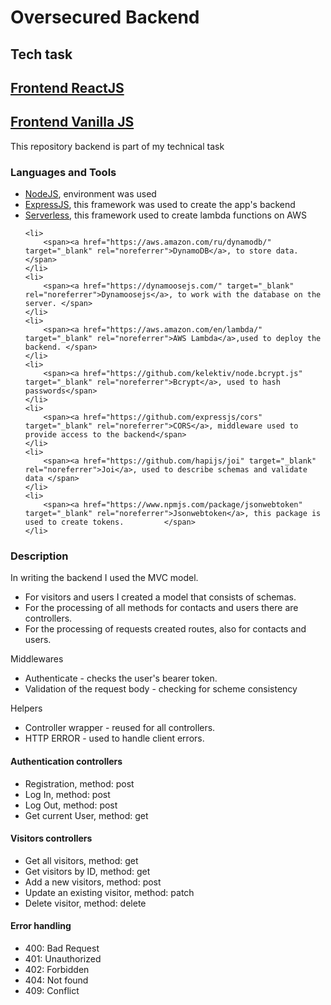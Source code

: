 <h1>Oversecured Backend </h1>
<h2>Tech task</h2>
<h2> <a href="http://oversecured-frontend-react.s3-website.eu-central-1.amazonaws.com/">Frontend ReactJS</a></h2>
<h2> <a href="http://oversecured-frontend-js.s3-website.eu-central-1.amazonaws.com/">Frontend Vanilla JS</a></h2>
<p>This repository backend is part of my technical task</p>
<h3>Languages and Tools</h3>
<ul>
    <li>
        <span><a href="https://nodejs.org/" target="_blank" rel="noreferrer">NodeJS</a>, environment was used</span>
    </li>
    <li>
        <span><a href="https://expressjs.com/" target="_blank" rel="noreferrer">ExpressJS</a>, this framework was used to create the app's backend</span>
    </li>
    <li>
        <span><a href="https://www.serverless.com/" target="_blank" rel="noreferrer">Serverless</a>, this framework used to create lambda functions on AWS </span>
    </li>
  
    <li>
        <span><a href="https://aws.amazon.com/ru/dynamodb/" target="_blank" rel="noreferrer">DynamoDB</a>, to store data. </span>
    </li>
    <li>
        <span><a href="https://dynamoosejs.com/" target="_blank" rel="noreferrer">Dynamoosejs</a>, to work with the database on the server. </span>
    </li>
    <li>
        <span><a href="https://aws.amazon.com/en/lambda/" target="_blank" rel="noreferrer">AWS Lambda</a>,used to deploy the backend. </span>
    </li>
    <li>
        <span><a href="https://github.com/kelektiv/node.bcrypt.js" target="_blank" rel="noreferrer">Bcrypt</a>, used to hash passwords</span>
    </li>
    <li>
        <span><a href="https://github.com/expressjs/cors" target="_blank" rel="noreferrer">CORS</a>, middleware used to provide access to the backend</span>
    </li>
    <li>
        <span><a href="https://github.com/hapijs/joi" target="_blank" rel="noreferrer">Joi</a>, used to describe schemas and validate data </span>
    </li>
    <li>
        <span><a href="https://www.npmjs.com/package/jsonwebtoken" target="_blank" rel="noreferrer">Jsonwebtoken</a>, this package is used to create tokens.         </span>
    </li>  
</ul>

<h3>Description</h3>
<p>In writing the backend I used the MVC model.</p>
 <ul>
        <li>For visitors and users I created a model that consists of schemas.</li>
        <li>For the processing of all methods for contacts and users there are controllers.</li>
        <li>For the processing of requests created routes, also for contacts and users.</li>
 </ul>
<p>Middlewares</p>
 <ul>
        <li>Authenticate - checks the user's bearer token. </li>
        <li>Validation of the request body - checking for scheme consistency</li>
 </ul>
<p>Helpers</p>
 <ul>
        <li>Controller wrapper - reused for all controllers.</li>
        <li>HTTP ERROR - used to handle client errors.</li>
 </ul>



<h4>Authentication controllers</h4>
   <ul>
        <li>Registration, method: post</li>
        <li>Log In, method: post</li>
        <li>Log Out, method: post</li>
        <li>Get current User, method: get</li>
   </ul>

<h4>Visitors controllers</h4>
   <ul>
        <li>Get all visitors, method: get</li>
        <li>Get visitors by ID, method: get</li>
        <li>Add a new visitors, method: post</li>
        <li>Update an existing visitor, method: patch</li>
        <li>Delete visitor, method: delete</li>
   </ul>   

<h4>Error handling </h4>
   <ul>
        <li>400: Bad Request</li>
        <li>401: Unauthorized</li>
        <li>402: Forbidden</li>
        <li>404: Not found</li>
        <li>409: Conflict</li>
   </ul>  

  
  
  

  
 

